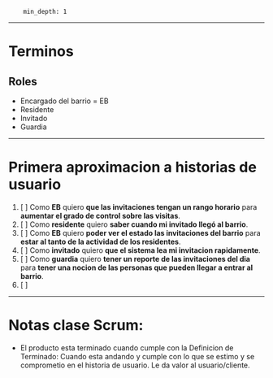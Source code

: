 ```toc
	min_depth: 1
```

---
# Terminos
## Roles
- Encargado del barrio = EB
- Residente
- Invitado
- Guardia

---
# Primera aproximacion a historias de usuario
1. [ ] Como **EB** quiero **que las invitaciones tengan un rango horario** para **aumentar el grado de control sobre las visitas**.
3. [ ] Como **residente** quiero **saber cuando mi invitado llegó al barrio**.
4. [ ] Como **EB** quiero **poder ver el estado las invitaciones del barrio** para **estar al tanto de la actividad de los residentes**.
5. [ ] Como **invitado** quiero **que el sistema lea mi invitacion rapidamente**.
6. [ ] Como **guardia** quiero **tener un reporte de las invitaciones del dia** para **tener una nocion de las personas que pueden llegar a entrar al barrio**.
7. [ ] 

---
# Notas clase Scrum:
- El producto esta terminado cuando cumple con la Definicion de Terminado: Cuando esta andando y cumple con lo que se estimo y se comprometio en el historia de usuario. Le da valor al usuario/cliente.
